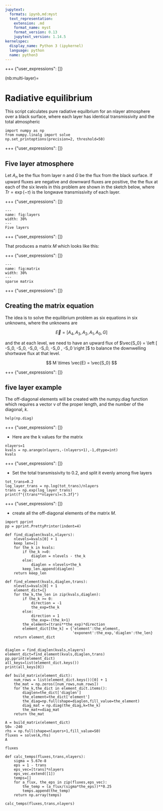 ```yaml
---
jupytext:
  formats: ipynb,md:myst
  text_representation:
    extension: .md
    format_name: myst
    format_version: 0.13
    jupytext_version: 1.14.5
kernelspec:
  display_name: Python 3 (ipykernel)
  language: python
  name: python3
---
```


+++ {"user_expressions": []}

(nb:multi-layer)=
# Radiative equilibrium

This script calculates pure radiative equilbrium for an nlayer atmosphere over a black surface, where
each layer has identical transmissivity and the total atmospheric

```{code-cell} ipython3
import numpy as np
from numpy.linalg import solve
np.set_printoptions(precision=2, threshold=50)
```

+++ {"user_expressions": []}

## Five layer atmosphere

Let $A_n$ be the flux from layer n and $G$ be the flux from the black surface.  If upward fluxes are
negative and downward fluxes are positive, the the flux at each of the six levels in this problem
are shown in the sketch below, where $Tr = \exp(-\tau)$ is the longwave transmissivity of each layer.

+++ {"user_expressions": []}

```{figure} ./figures/five_layer_sketch.jpg
---
name: fig:layers
width: 30%
---
Five layers
```

+++ {"user_expressions": []}

That produces a matrix $M$ which looks like this:

+++ {"user_expressions": []}

```{figure} ./figures/equil_fivelayer.jpg
---
name: fig:matrix
width: 30%
---
sparse matrix
```

+++ {"user_expressions": []}

## Creating the matrix equation

The idea is to solve the equilibrium problem as six equations in six unknowns,
where the unknowns are 

$$\vec{E} = \left [A_4, A_3, A_2, A_1, A_0, G \right ]$$

and the at each level, we need to have an upward flux of
$\vec{S_0} = \left [ -S_0, -S_0, -S_0, -S_0, -S_0 , -S_0 \right ]$ to balance
the downwelling shortwave flux at that level.

$$
M \times \vec{E} = \vec{S_0}
$$

+++ {"user_expressions": []}

## five layer example

The off-diagonal elements will be created with the numpy.diag function which
requires a vector v of the proper length, and the number of the diagonal, $k$.

```{code-cell} ipython3
help(np.diag)
```

+++ {"user_expressions": []}

* Here are the k values for the matrix

```{code-cell} ipython3
nlayers=1
kvals = np.arange(nlayers,-(nlayers+1),-1,dtype=int)
kvals
```

+++ {"user_expressions": []}

* Set the total transmissivity to 0.2, and split it evenly among five layers

```{code-cell} ipython3
tot_trans=0.2
log_layer_trans = np.log(tot_trans)/nlayers
trans = np.exp(log_layer_trans)
print(f"{(trans**nlayers)=:5.3f}")
```

+++ {"user_expressions": []}

* create all the off-diagonal elements of the matrix $M$.

```{code-cell} ipython3
import pprint
pp = pprint.PrettyPrinter(indent=4)

def find_diaglen(kvals,nlayers):
    nlevels=kvals[0] + 1
    keep_len=[]
    for the_k in kvals:
        if the_k >=0:
            diaglen = nlevels - the_k
        else:
            diaglen = nlevels+the_k
        keep_len.append(diaglen)
    return keep_len

def find_element(kvals,diaglen,trans):
    nlevels=kvals[0] + 1
    element_dict={}
    for the_k,the_len in zip(kvals,diaglen):
        if the_k >= 0:
            direction = -1
            the_exp=the_k
        else:
            direction = 1
            the_exp=-(the_k+1)
        the_element=(trans**the_exp)*direction
        element_dict[the_k] = {'element':the_element,
                               'exponent':the_exp,'diaglen':the_len}
    return element_dict
            
```

```{code-cell} ipython3
diaglen = find_diaglen(kvals,nlayers)
element_dict=find_element(kvals,diaglen,trans)
pp.pprint(element_dict)
all_keys=list(element_dict.keys())
print(all_keys[0])
```

```{code-cell} ipython3
def build_matrix(element_dict):
    num_rows = list(element_dict.keys())[0] + 1
    the_mat = np.zeros([num_rows,num_rows])
    for the_k,the_dict in element_dict.items():
        diaglen=the_dict['diaglen']
        the_element=the_dict['element']
        the_diag=np.full(shape=diaglen,fill_value=the_element)
        diag_mat = np.diag(the_diag,k=the_k)
        the_mat+=diag_mat
    return the_mat
```

```{code-cell} ipython3
A = build_matrix(element_dict)
S0= -240
rhs = np.full(shape=nlayers+1,fill_value=S0)
fluxes = solve(A,rhs)
A
```

```{code-cell} ipython3
fluxes
```

```{code-cell} ipython3
def calc_temps(fluxes,trans,nlayers):
    sigma = 5.67e-8
    eps = 1 - trans
    eps_vec=[trans]*nlayers
    eps_vec.extend([1])
    temps=[]
    for a_flux, the_eps in zip(fluxes,eps_vec):
        the_temp = (a_flux/(sigma*the_eps))**0.25
        temps.append(the_temp)
    return np.array(temps)
```

```{code-cell} ipython3
calc_temps(fluxes,trans,nlayers)
```
